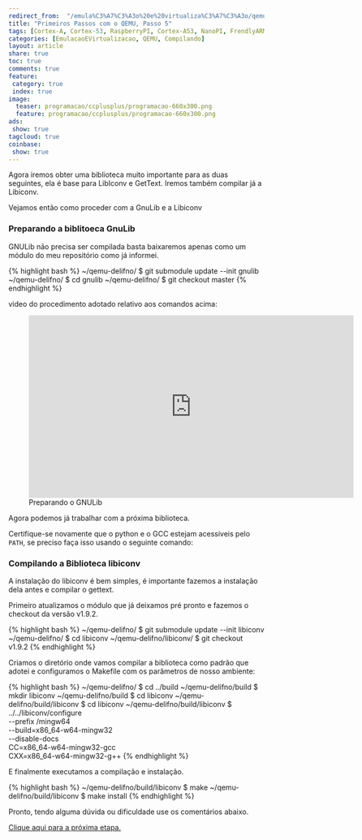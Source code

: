 ```yaml
---
redirect_from:  "/emula%C3%A7%C3%A3o%20e%20virtualiza%C3%A7%C3%A3o/qemu/compilando/Primeiros_Passos_com_o_QEMU-parte-5/"
title: "Primeiros Passos com o QEMU, Passo 5" 
tags: [Cortex-A, Cortex-53, RaspberryPI, Cortex-A53, NanoPI, FrendlyARM, ARM, Intel, TBB,  Emulação, Virtualização, KVM, QEMU, VMware, VirtualBox, VBox, Hiper-V, Xen, GNU ARM Eclipse, Eclipse, Windows, RTOS, uOS]
categories: [EmulacaoEVirtualizacao, QEMU, Compilando]
layout: article
share: true
toc: true
comments: true
feature:
 category: true
 index: true
image:
  teaser: programacao/ccplusplus/programacao-660x300.png
  feature: programacao/ccplusplus/programacao-660x300.png
ads: 
 show: true
tagcloud: true
coinbase:
 show: true
---
```


Agora iremos obter uma biblioteca muito importante para as duas seguintes, 
ela é base para LibIconv e GetText. Iremos também compilar já a Libiconv.

<!--more-->

Vejamos então como proceder com a GnuLib e a Libiconv

### Preparando a biblitoeca GnuLib

GNULib não precisa ser compilada basta baixaremos apenas como um módulo do meu 
repositório como já informei.
 

{% highlight bash %}
~/qemu-delifno/ $ git submodule update --init gnulib
~/qemu-delifno/ $ cd gnulib
~/qemu-delifno/ $ git checkout master
{% endhighlight %}

video do procedimento adotado relativo aos comandos acima:
<figure>
<iframe width="640" height="360" src="https://www.youtube.com/embed/EcNWMiW0wRM?rel=0&amp;showinfo=0" frameborder="0" allowfullscreen></iframe>
<figcaption>Preparando o GNULib</figcaption>
</figure>

Agora podemos já trabalhar com a próxima biblioteca.

Certifique-se novamente que o python e o GCC estejam acessiveis pelo `PATH`, se
preciso faça isso usando o seguinte comando:


### Compilando a Biblioteca libiconv

A instalação do libiconv é bem simples, é importante fazemos a instalação dela antes e compilar o gettext.

Primeiro atualizamos o módulo que já deixamos pré pronto e fazemos o checkout da versão v1.9.2.

{% highlight bash %}
~/qemu-delifno/ $ git submodule update --init libiconv
~/qemu-delifno/ $ cd libiconv
~/qemu-delifno/libiconv/ $ git checkout v1.9.2
{% endhighlight %}

Criamos o diretório onde vamos compilar a biblioteca como padrão que adotei e configuramos o Makefile com os parâmetros de nosso ambiente:

{% highlight bash %}
~/qemu-delifno/ $ cd ../build
~/qemu-delifno/build $ mkdir libiconv
~/qemu-delifno/build $ cd libiconv
~/qemu-delifno/build/libiconv $ cd libiconv
~/qemu-delifno/build/libiconv $ ../../libiconv/configure \
				--prefix /mingw64 \
				--build=x86_64-w64-mingw32 \
				--disable-docs \
				CC=x86_64-w64-mingw32-gcc \
				CXX=x86_64-w64-mingw32-g++ 
{% endhighlight %}

E finalmente executamos a compilação e instalação.

{% highlight bash %}
~/qemu-delifno/build/libiconv $ make
~/qemu-delifno/build/libiconv $ make install
{% endhighlight %}

Pronto, tendo alguma dúvida ou dificuldade use os comentários abaixo.



[Clique aqui para a próxima etapa.](http://carlosdelfino.eti.br/emulacaoevirtualizacao/qemu/compilando/Primeiros_Passos_com_o_QEMU-passo-6/)